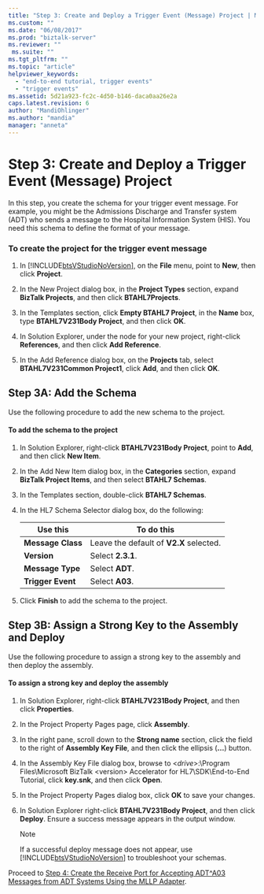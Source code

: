 ```yaml
---
title: "Step 3: Create and Deploy a Trigger Event (Message) Project | Microsoft Docs"
ms.custom: ""
ms.date: "06/08/2017"
ms.prod: "biztalk-server"
ms.reviewer: ""
 ms.suite: ""
ms.tgt_pltfrm: ""
ms.topic: "article"
helpviewer_keywords: 
  - "end-to-end tutorial, trigger events"
  - "trigger events"
ms.assetid: 5d21a923-fc2c-4d50-b146-daca0aa26e2a
caps.latest.revision: 6
author: "MandiOhlinger"
ms.author: "mandia"
manager: "anneta"
---
```

# Step 3: Create and Deploy a Trigger Event (Message) Project
In this step, you create the schema for your trigger event message. For example, you might be the Admissions Discharge and Transfer system (ADT) who sends a message to the Hospital Information System (HIS). You need this schema to define the format of your message.  
  
### To create the project for the trigger event message  
  
1.  In [!INCLUDE[btsVStudioNoVersion](../../includes/btsvstudionoversion-md.md)], on the **File** menu, point to **New**, then click **Project**.  
  
2.  In the New Project dialog box, in the **Project Types** section, expand **BizTalk Projects**, and then click **BTAHL7Projects**.  
  
3.  In the Templates section, click **Empty BTAHL7 Project**, in the **Name** box, type **BTAHL7V231Body Project**, and then click **OK**.  
  
4.  In Solution Explorer, under the node for your new project, right-click **References**, and then click **Add Reference**.  
  
5.  In the Add Reference dialog box, on the **Projects** tab, select **BTAHL7V231Common Project1**, click **Add**, and then click **OK**.  
  
## Step 3A: Add the Schema  
 Use the following procedure to add the new schema to the project.  
  
#### To add the schema to the project  
  
1.  In Solution Explorer, right-click **BTAHL7V231Body Project**, point to **Add**, and then click **New Item**.  
  
2.  In the Add New Item dialog box, in the **Categories** section, expand **BizTalk Project Items**, and then select **BTAHL7 Schemas**.  
  
3.  In the Templates section, double-click **BTAHL7 Schemas**.  
  
4.  In the HL7 Schema Selector dialog box, do the following:  
  
    |Use this|To do this|  
    |--------------|----------------|  
    |**Message Class**|Leave the default of **V2.X** selected.|  
    |**Version**|Select **2.3.1**.|  
    |**Message Type**|Select **ADT**.|  
    |**Trigger Event**|Select **A03**.|  
  
5.  Click **Finish** to add the schema to the project.  
  
## Step 3B: Assign a Strong Key to the Assembly and Deploy  
 Use the following procedure to assign a strong key to the assembly and then deploy the assembly.  
  
#### To assign a strong key and deploy the assembly  
  
1.  In Solution Explorer, right-click **BTAHL7V231Body Project**, and then click **Properties**.  
  
2.  In the Project Property Pages page, click **Assembly**.  
  
3.  In the right pane, scroll down to the **Strong name** section, click the field to the right of **Assembly Key File**, and then click the ellipsis (**…**) button.  
  
4.  In the Assembly Key File dialog box, browse to \<*drive*>:\Program Files\Microsoft BizTalk \<version> Accelerator for HL7\SDK\End-to-End Tutorial, click **key.snk**, and then click **Open**.  
  
5.  In the Project Property Pages dialog box, click **OK** to save your changes.  
  
6.  In Solution Explorer right-click **BTAHL7V231Body Project**, and then click **Deploy**. Ensure a success message appears in the output window.  
  
    > [!NOTE]
    >  If a successful deploy message does not appear, use [!INCLUDE[btsVStudioNoVersion](../../includes/btsvstudionoversion-md.md)] to troubleshoot your schemas.  
  
 Proceed to [Step 4: Create the Receive Port for Accepting ADT^A03 Messages from ADT Systems Using the MLLP Adapter](../../adapters-and-accelerators/accelerator-hl7/step-4-create-receive-port-to-accept-adt^a03-messages-from-adt-using-mllp.md).